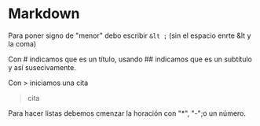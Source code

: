 # Markdown

Para poner signo de "menor" debo escribir ``&lt ;`` (sin el espacio enrte &lt y la coma)

Con # indicamos que es un título, usando ## indicamos que es un subtítulo y así susecivamente.

Con > iniciamos una cita

>cita 

Para hacer listas debemos cmenzar la horación con "*", "-";o un número. 